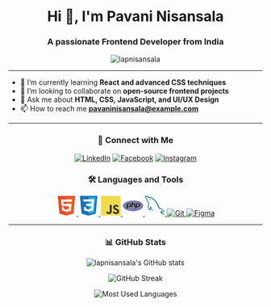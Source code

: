 <h1 align="center">Hi 👋, I'm Pavani Nisansala</h1>
<h3 align="center">A passionate Frontend Developer from India</h3>

<p align="center"> 
  <img src="https://komarev.com/ghpvc/?username=lapnisansala&label=Profile%20views&color=0e75b6&style=flat" alt="lapnisansala" /> 
</p>

---

- 🌱 I’m currently learning **React and advanced CSS techniques**
- 👯 I’m looking to collaborate on **open-source frontend projects**
- 💬 Ask me about **HTML, CSS, JavaScript, and UI/UX Design**
- 📫 How to reach me **[pavaninisansala@example.com](mailto:pavaninisansala@example.com)**

---

<h3 align="center">🔗 Connect with Me</h3>
<p align="center">
  <a href="https://linkedin.com/in/pavani-nisansala" target="_blank"><img src="https://img.shields.io/badge/LinkedIn-0077B5?logo=linkedin&logoColor=white&style=for-the-badge" alt="LinkedIn" /></a>
  <a href="https://fb.com/pavani-nisansala" target="_blank"><img src="https://img.shields.io/badge/Facebook-1877F2?logo=facebook(https://www.facebook.com/pavani.nisansala.1044(https://www.facebook.com/share/1ARxTJYVSy/?mibextid=wwXIfr))&logoColor=white&style=for-the-badge" alt="Facebook" /></a>
  <a href="https://instagram.com/pavani_nisansala" target="_blank"><img src="https://img.shields.io/badge/Instagram-E4405F?logo=instagram&logoColor=white&style=for-the-badge" alt="Instagram" /></a>
</p>

<h3 align="center">🛠 Languages and Tools</h3>
<p align="center"> 
  <a href="https://developer.mozilla.org/en-US/docs/Web/HTML" target="_blank"> <img src="https://raw.githubusercontent.com/devicons/devicon/master/icons/html5/html5-original.svg" alt="HTML" width="40" height="40"/> </a> 
  <a href="https://developer.mozilla.org/en-US/docs/Web/CSS" target="_blank"> <img src="https://raw.githubusercontent.com/devicons/devicon/master/icons/css3/css3-original.svg" alt="CSS" width="40" height="40"/> </a> 
  <a href="https://developer.mozilla.org/en-US/docs/Web/JavaScript" target="_blank"> <img src="https://raw.githubusercontent.com/devicons/devicon/master/icons/javascript/javascript-original.svg" alt="JavaScript" width="40" height="40"/> </a> 
  <a href="https://www.php.net" target="_blank"> <img src="https://raw.githubusercontent.com/devicons/devicon/master/icons/php/php-original.svg" alt="PHP" width="40" height="40"/> </a> 
  <a href="https://www.mysql.com/" target="_blank"> <img src="https://raw.githubusercontent.com/devicons/devicon/master/icons/mysql/mysql-original.svg" alt="MySQL" width="40" height="40"/> </a> 
  <a href="https://git-scm.com/" target="_blank"> <img src="https://www.vectorlogo.zone/logos/git-scm/git-scm-icon.svg" alt="Git" width="40" height="40"/> </a> 
  <a href="https://figma.com/" target="_blank"> <img src="https://www.vectorlogo.zone/logos/figma/figma-icon.svg" alt="Figma" width="40" height="40"/> </a>
</p>

---

<h3 align="center">📊 GitHub Stats</h3>
<p align="center">
  <img src="https://github-readme-stats.vercel.app/api?username=lapnisansala&show_icons=true&theme=radical" alt="lapnisansala's GitHub stats" />
</p>

<p align="center">
  <img src="https://github-readme-streak-stats.herokuapp.com/?user=lapnisansala&theme=radical" alt="GitHub Streak" />
</p>

<p align="center">
  <img src="https://github-readme-stats.vercel.app/api/top-langs?username=lapnisansala&show_icons=true&locale=en&layout=compact&theme=radical" alt="Most Used Languages" />
</p>
